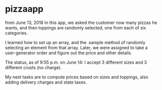 # pizzaapp
from June 13, 2018
In this app, we asked the customer now many pizzas he wants, and then toppings are randomly selected, one from each of six categories.

I learned how to set up an array, and the .sample method of randomly selecting an element from that array. Later, we were assigned to take a user-generator order and figure out the price and other details.

The status, as of 9:55 p.m. on June 14: I accept 3 different sizes and 3 different crusts (no charge). 

My next tasks are to compute prices based on sizes and toppings, also adding delivery charges and state taxes.
